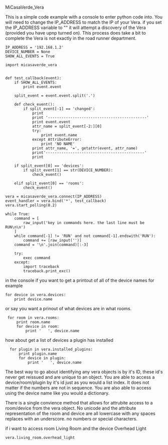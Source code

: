 MiCasaVerde_Vera


This is a simple code example with a console to enter python code into. You will need to change the IP_ADDRESS to match the
IP of your Vera. if you set the IP_ADDRESS variable to "" it will attempt a discovery of the Vera (provided you have upnp turned on). This process does take a bit to complete the Vera is not exactly in the road runner department. 

    IP_ADDRESS = '192.168.1.2'
    DEVICE_NUMBER = None
    SHOW_ALL_EVENTS = True
    
    import micasaverde_vera
    
    
    def test_callback(event):
        if SHOW_ALL_EVENTS:
            print event.event
    
        split_event = event.event.split('.')
    
        def check_event():
            if split_event[-1] == 'changed':
                print
                print '--------------------------------------------'
                print event.event
                attr_name = split_event[-2:][0]
                try:
                    print event.name
                except AttributeError:
                    print 'NO NAME'
                print attr_name, '=', getattr(event, attr_name)
                print'--------------------------------------------'
                print
    
        if split_event[0] == 'devices':
            if split_event[1] == str(DEVICE_NUMBER):
                check_event()
    
        elif split_event[0] == 'rooms':
            check_event()
    
    vera = micasaverde_vera.connect(IP_ADDRESS)
    event_handler = vera.bind('*', test_callback)
    vera.start_polling(0.2)
    
    while True:
        command = [
            raw_input('key in commands here. the last line must be RUN\n\n')
        ]
        while command[-1] != 'RUN' and not command[-1].endswith('RUN'):
            command += [raw_input('')]
        command = '\n'.join(command)[:-3]
    
        try:
            exec command
        except:
            import traceback
            traceback.print_exc()

in the console if you want to get a printout of all of the device names for example

    for device in vera.devices:
        print device.name
        
 
 or say you want a prinout of what devices are in what rooms.
 
     for room in vera.rooms:
         print room.name
         for device in room:
             print '   ', device.name
             
             
  how about get a list of devices a plugin has installed
  
      for plugin in vera.installed_plugins:
          print plugin.name
          for device in plugin:
              print '   ', device.name
              
              
             
The best way to go about identifying any vera objects is by it's ID, these id's never get reissued and are unique to an object. You are able to access a device/room/plugin by it's id just as you would a list index. It does not matter if the numbers are not in sequence. You are also able to access using the device name like you would a dictionary.

There is a single convience method that allows for attrubite access to a room/device from the vera object. No unicode and the attribute representation of the room and device are all lowercase with any spaces replaces with an underscore. no numbers or special characters.

if i want to access room Living Room and the device Overhead Light

    vera.living_room.overhead_light
    
    












